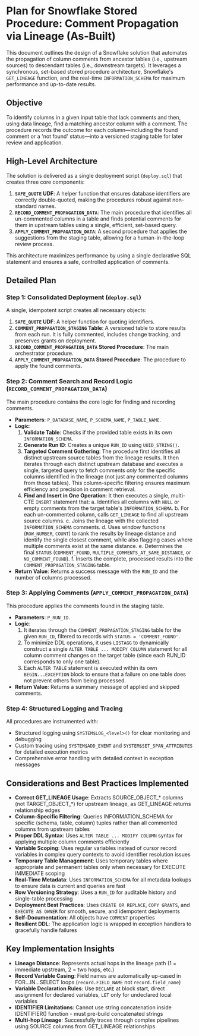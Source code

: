 # Plan for Snowflake Stored Procedure: Comment Propagation via Lineage (As-Built)

This document outlines the design of a Snowflake solution that automates the propagation of column comments from ancestor tables (i.e., upstream sources) to descendant tables (i.e., downstream targets). It leverages a synchronous, set-based stored procedure architecture, Snowflake's `GET_LINEAGE` function, and the real-time `INFORMATION_SCHEMA` for maximum performance and up-to-date results.

## Objective

To identify columns in a given input table that lack comments and then, using data lineage, find a matching ancestor column with a comment. The procedure records the outcome for each column—including the found comment or a 'not found' status—into a versioned staging table for later review and application.

## High-Level Architecture

The solution is delivered as a single deployment script (`deploy.sql`) that creates three core components:

1. **`SAFE_QUOTE` UDF**: A helper function that ensures database identifiers are correctly double-quoted, making the procedures robust against non-standard names.
2. **`RECORD_COMMENT_PROPAGATION_DATA`**: The main procedure that identifies all un-commented columns in a table and finds potential comments for them in upstream tables using a single, efficient, set-based query.
3. **`APPLY_COMMENT_PROPAGATION_DATA`**: A second procedure that applies the suggestions from the staging table, allowing for a human-in-the-loop review process.

This architecture maximizes performance by using a single declarative SQL statement and ensures a safe, controlled application of comments.

## Detailed Plan

### Step 1: Consolidated Deployment (`deploy.sql`)

A single, idempotent script creates all necessary objects:

1. **`SAFE_QUOTE` UDF**: A helper function for quoting identifiers.
2. **`COMMENT_PROPAGATION_STAGING` Table**: A versioned table to store results from each run. It is fully commented, includes change tracking, and preserves grants on deployment.
3. **`RECORD_COMMENT_PROPAGATION_DATA` Stored Procedure**: The main orchestrator procedure.
4. **`APPLY_COMMENT_PROPAGATION_DATA` Stored Procedure**: The procedure to apply the found comments.

### Step 2: Comment Search and Record Logic (`RECORD_COMMENT_PROPAGATION_DATA`)

The main procedure contains the core logic for finding and recording comments.

* **Parameters**: `P_DATABASE_NAME`, `P_SCHEMA_NAME`, `P_TABLE_NAME`.
* **Logic**:
    1. **Validate Table**: Checks if the provided table exists in its own `INFORMATION_SCHEMA`.
    2. **Generate Run ID**: Creates a unique `RUN_ID` using `UUID_STRING()`.
    3. **Targeted Comment Gathering**: The procedure first identifies all distinct upstream source tables from the lineage results. It then iterates through each distinct upstream database and executes a single, targeted query to fetch comments *only* for the specific columns identified in the lineage (not just any commented columns from those tables). This column-specific filtering ensures maximum efficiency and precision in comment retrieval.
    4. **Find and Insert in One Operation**: It then executes a single, multi-CTE `INSERT` statement that:
        a.  Identifies all columns with `NULL` or empty comments from the target table's `INFORMATION_SCHEMA`.
        b.  For each un-commented column, calls `GET_LINEAGE` to find all upstream source columns.
        c.  Joins the lineage with the collected `INFORMATION_SCHEMA` comments.
        d.  Uses window functions (`ROW_NUMBER`, `COUNT`) to rank the results by lineage distance and identify the single closest comment, while also flagging cases where multiple comments exist at the same distance.
        e.  Determines the final `STATUS` (`COMMENT_FOUND`, `MULTIPLE_COMMENTS_AT_SAME_DISTANCE`, or `NO_COMMENT_FOUND`).
        f.  Inserts the complete, processed results into the `COMMENT_PROPAGATION_STAGING` table.
* **Return Value**: Returns a success message with the `RUN_ID` and the number of columns processed.

### Step 3: Applying Comments (`APPLY_COMMENT_PROPAGATION_DATA`)

This procedure applies the comments found in the staging table.

* **Parameters**: `P_RUN_ID`.
* **Logic**:
    1. It iterates through the `COMMENT_PROPAGATION_STAGING` table for the given `RUN_ID`, filtered to records with `STATUS = 'COMMENT_FOUND'`.
    2. To minimize DDL operations, it uses `LISTAGG` to dynamically construct a single `ALTER TABLE ... MODIFY COLUMN` statement for all column comment changes on the target table (since each RUN_ID corresponds to only one table).
    3. Each `ALTER TABLE` statement is executed within its own `BEGIN...EXCEPTION` block to ensure that a failure on one table does not prevent others from being processed.
* **Return Value**: Returns a summary message of applied and skipped comments.

### Step 4: Structured Logging and Tracing

All procedures are instrumented with:

* Structured logging using `SYSTEM$LOG_<level>()` for clear monitoring and debugging
* Custom tracing using `SYSTEM$ADD_EVENT` and `SYSTEM$SET_SPAN_ATTRIBUTES` for detailed execution metrics
* Comprehensive error handling with detailed context in exception messages

## Considerations and Best Practices Implemented

* **Correct GET_LINEAGE Usage**: Extracts SOURCE_OBJECT_* columns (not TARGET_OBJECT_*) for upstream lineage, as GET_LINEAGE returns relationship edges
* **Column-Specific Filtering**: Queries INFORMATION_SCHEMA for specific (schema, table, column) tuples rather than all commented columns from upstream tables
* **Proper DDL Syntax**: Uses `ALTER TABLE ... MODIFY COLUMN` syntax for applying multiple column comments efficiently
* **Variable Scoping**: Uses regular variables instead of cursor record variables in complex query contexts to avoid identifier resolution issues
* **Temporary Table Management**: Uses temporary tables where appropriate and permanent tables only when necessary for EXECUTE IMMEDIATE scoping
* **Real-Time Metadata**: Uses `INFORMATION_SCHEMA` for all metadata lookups to ensure data is current and queries are fast
* **Row Versioning Strategy**: Uses a `RUN_ID` for auditable history and single-table processing
* **Deployment Best Practices**: Uses `CREATE OR REPLACE`, `COPY GRANTS`, and `EXECUTE AS OWNER` for smooth, secure, and idempotent deployments
* **Self-Documentation**: All objects have `COMMENT` properties
* **Resilient DDL**: The application logic is wrapped in exception handlers to gracefully handle failures

## Key Implementation Insights

* **Lineage Distance**: Represents actual hops in the lineage path (1 = immediate upstream, 2 = two hops, etc.)
* **Record Variable Casing**: Field names are automatically up-cased in FOR...IN...SELECT loops (`record.FIELD_NAME` not `record.field_name`)
* **Variable Declaration Rules**: Use `DECLARE` at block start, direct assignment for declared variables, `LET` only for undeclared local variables
* **IDENTIFIER Limitations**: Cannot use string concatenation inside IDENTIFIER() function - must pre-build concatenated strings
* **Multi-hop Lineage**: Successfully traces through complex pipelines using SOURCE columns from GET_LINEAGE relationships

